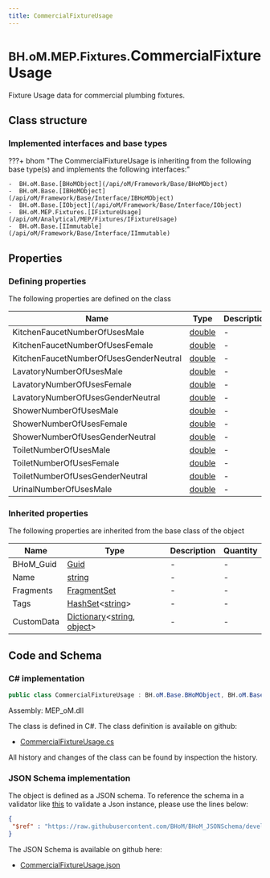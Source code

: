 ```yaml
---
title: CommercialFixtureUsage
---
```


# <small>BH.oM.MEP.Fixtures.</small>**CommercialFixtureUsage**

Fixture Usage data for commercial plumbing fixtures.

## Class structure

### Implemented interfaces and base types

???+ bhom "The CommercialFixtureUsage is inheriting from the following base type(s) and implements the following interfaces:"

    -  BH.oM.Base.[BHoMObject](/api/oM/Framework/Base/BHoMObject)
    -  BH.oM.Base.[IBHoMObject](/api/oM/Framework/Base/Interface/IBHoMObject)
    -  BH.oM.Base.[IObject](/api/oM/Framework/Base/Interface/IObject)
    -  BH.oM.MEP.Fixtures.[IFixtureUsage](/api/oM/Analytical/MEP/Fixtures/IFixtureUsage)
    -  BH.oM.Base.[IImmutable](/api/oM/Framework/Base/Interface/IImmutable)


## Properties



### Defining properties

The following properties are defined on the class

| Name             | Type             | Description      | Quantity         |
|------------------|------------------|------------------|------------------|
| KitchenFaucetNumberOfUsesMale | [double](https://learn.microsoft.com/en-us/dotnet/api/System.Double?view=netstandard-2.0) | - | - |
| KitchenFaucetNumberOfUsesFemale | [double](https://learn.microsoft.com/en-us/dotnet/api/System.Double?view=netstandard-2.0) | - | - |
| KitchenFaucetNumberOfUsesGenderNeutral | [double](https://learn.microsoft.com/en-us/dotnet/api/System.Double?view=netstandard-2.0) | - | - |
| LavatoryNumberOfUsesMale | [double](https://learn.microsoft.com/en-us/dotnet/api/System.Double?view=netstandard-2.0) | - | - |
| LavatoryNumberOfUsesFemale | [double](https://learn.microsoft.com/en-us/dotnet/api/System.Double?view=netstandard-2.0) | - | - |
| LavatoryNumberOfUsesGenderNeutral | [double](https://learn.microsoft.com/en-us/dotnet/api/System.Double?view=netstandard-2.0) | - | - |
| ShowerNumberOfUsesMale | [double](https://learn.microsoft.com/en-us/dotnet/api/System.Double?view=netstandard-2.0) | - | - |
| ShowerNumberOfUsesFemale | [double](https://learn.microsoft.com/en-us/dotnet/api/System.Double?view=netstandard-2.0) | - | - |
| ShowerNumberOfUsesGenderNeutral | [double](https://learn.microsoft.com/en-us/dotnet/api/System.Double?view=netstandard-2.0) | - | - |
| ToiletNumberOfUsesMale | [double](https://learn.microsoft.com/en-us/dotnet/api/System.Double?view=netstandard-2.0) | - | - |
| ToiletNumberOfUsesFemale | [double](https://learn.microsoft.com/en-us/dotnet/api/System.Double?view=netstandard-2.0) | - | - |
| ToiletNumberOfUsesGenderNeutral | [double](https://learn.microsoft.com/en-us/dotnet/api/System.Double?view=netstandard-2.0) | - | - |
| UrinalNumberOfUsesMale | [double](https://learn.microsoft.com/en-us/dotnet/api/System.Double?view=netstandard-2.0) | - | - |


### Inherited properties
The following properties are inherited from the base class of the object

| Name             | Type             | Description      | Quantity         |
|------------------|------------------|------------------|------------------|
| BHoM_Guid | [Guid](https://learn.microsoft.com/en-us/dotnet/api/System.Guid?view=netstandard-2.0) | - | - |
| Name | [string](https://learn.microsoft.com/en-us/dotnet/api/System.String?view=netstandard-2.0) | - | - |
| Fragments | [FragmentSet](/api/oM/Framework/Base/FragmentSet) | - | - |
| Tags | [HashSet](https://learn.microsoft.com/en-us/dotnet/api/System.Collections.Generic.HashSet-1?view=netstandard-2.0)&lt;[string](https://learn.microsoft.com/en-us/dotnet/api/System.String?view=netstandard-2.0)&gt; | - | - |
| CustomData | [Dictionary](https://learn.microsoft.com/en-us/dotnet/api/System.Collections.Generic.Dictionary-2?view=netstandard-2.0)&lt;[string](https://learn.microsoft.com/en-us/dotnet/api/System.String?view=netstandard-2.0), [object](https://learn.microsoft.com/en-us/dotnet/api/System.Object?view=netstandard-2.0)&gt; | - | - |


## Code and Schema

### C# implementation

``` C# title="C#"
public class CommercialFixtureUsage : BH.oM.Base.BHoMObject, BH.oM.Base.IBHoMObject, BH.oM.Base.IObject, BH.oM.MEP.Fixtures.IFixtureUsage, BH.oM.Base.IImmutable
```

Assembly: MEP_oM.dll

The class is defined in C#. The class definition is available on github:

- [CommercialFixtureUsage.cs](https://github.com/BHoM/BHoM/blob/develop/MEP_oM/Fixtures\CommercialFixtureUsage.cs)

All history and changes of the class can be found by inspection the history.
### JSON Schema implementation

The object is defined as a JSON schema. To reference the schema in a validator like [this](https://www.jsonschemavalidator.net/) to validate a Json instance, please use the lines below:

``` json title="JSON Schema"
{
 "$ref" : "https://raw.githubusercontent.com/BHoM/BHoM_JSONSchema/develop/MEP_oM/Fixtures/CommercialFixtureUsage.json"
}
```

The JSON Schema is available on github here:

- [CommercialFixtureUsage.json](https://github.com/BHoM/BHoM_JSONSchema/blob/develop/MEP_oM/Fixtures/CommercialFixtureUsage.json)

